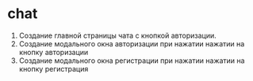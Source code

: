 # chat
1. Создание главной страницы чата с кнопкой авторизации.
2. Создание модального окна авторизации при нажатии нажатии на кнопку авторизации
3. Создание модального окна регистрации при нажатии нажатии на кнопку регистрация